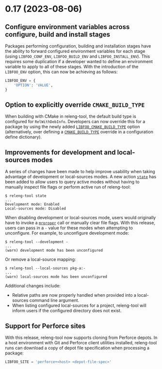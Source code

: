 # 0.17 (2023-08-06)

## Configure environment variables across configure, build and install stages

Packages performing configuration, building and installation stages have the
ability to forward configured environment variables for each stage (using
`LIBFOO_CONF_ENV`, `LIBFOO_BUILD_ENV` and `LIBFOO_INSTALL_ENV`). This
requires some duplication if a developer wanted to define an environment
variable to apply to all of these stages. With the introduction of the
`LIBFOO_ENV` option, this can now be achieving as follows:

```python
LIBFOO_ENV = {
    'OPTION': 'VALUE',
}
```

## Option to explicitly override `CMAKE_BUILD_TYPE`

When building with CMake in releng-tool, the default build type is configured
for `RelWithDebInfo`. Developers can now override this for a package by
using the newly added [`LIBFOO_CMAKE_BUILD_TYPE`](pkg-opt-cmake-build-type)
option (alternatively, over defining a [`CMAKE_BUILD_TYPE`][cmake-build-type]
override in a configuration define dictionary).

[cmake-build-type]: https://cmake.org/cmake/help/latest/variable/CMAKE_BUILD_TYPE.html

## Improvements for development and local-sources modes

A series of changes have been made to help improve usability when taking
advantage of development or local-sources modes. A new action
[`state`](action-state) has been added to allow users to query active modes
without having to manually inspect file flags or perform active run of
releng-tool:

```shell-session
$ releng-tool state
...
Development mode: Enabled
Local-sources mode: Disabled
```

When disabling development or local-sources mode, users would originally
have to invoke a [`mrproper`](action-mrproper) call or manually clear
file flags. With this release, users can pass in a `-` value for these
modes when attempting to unconfigure. For example, to unconfigure
development mode:

```shell-session
$ releng-tool --development -
...
(warn) development mode has been unconfigured
```

Or remove a local-source mapping:

```shell-session
$ releng-tool --local-sources pkg-a:-
...
(warn) local-sources mode has been unconfigured
```

Additional changes include:

- Relative paths are now properly handled when provided into a local-sources
  command line argument.
- When listing configured local-sources for a project, releng-tool will
  inform users if the configured directory does not exist.

## Support for Perforce sites

With this release, releng-tool now supports cloning from Perforce depots.
In a host environment with Git and Perforce client utilities installed,
releng-tool runs can download a copy of depot file specification when
processing a package:

```python
LIBFOO_SITE = 'perforce+<host> <depot-file-spec>'
```
